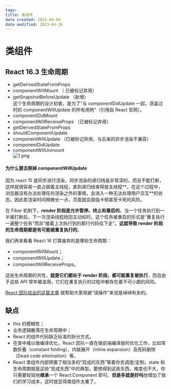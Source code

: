 ```yaml
---
tags:
title: 类组件
date created: 2023-04-04
date modified: 2023-04-26
---
```


# 类组件

## React 16.3 生命周期

- getDerivedStateFromProps
- componentWillMount （ 已被标记弃用）
- getSnapshotBeforeUpdate （新增）  
  这个生命周期的设计初衷，是为了“与 componentDidUpdate 一起，涵盖过时的 componentWillUpdate 的所有用例”（引用自 React 官网）。
- componentDidMount
- componentWillReceiveProps （已被标记弃用）
- getDerivedStateFromProps
- shouldComponentUpdate
- componentWillUpdate （已被标记弃用，与后来的异步渲染不兼容）
- componentDidUpdate
- componentWillUnmount  
  ![1.png](https://s0.lgstatic.com/i/image/M00/5E/31/Ciqc1F-GZbGAGNcBAAE775qohj8453.png)

#### 为什么要去除掉 componentWillUpdate

因为 react 15 是同步进行渲染，同步渲染的递归栈是非常深的，而且不能打断，这样就很容易一直占据着主线程，直到递归结束释放主线程**。在这个过程中，浏览器没有办法处理任何渲染之外的事情，会进入一种无法处理用户交互**的状态。因此若渲染时间稍微长一点，页面就会面临卡顿甚至卡死的风险。

在 Fiber 机制下，**render 阶段是允许暂停、终止和重启的**。当一个任务执行到一半被打断后，下一次渲染线程抢回主动权时，这个任务被重启的形式是“重复执行一遍整个任务”而非“接着上次执行到的那行代码往下走”。**这就导致 render 阶段的生命周期都是有可能被重复执行的**。

我们再来看看 React 16 打算废弃的是哪些生命周期：

- componentWillMount；
- componentWillUpdate；
- componentWillReceiveProps。

这些生命周期的共性，**就是它们都处于 render 阶段，都可能重复被执行**，而且由于这些 API 常年被滥用，它们在重复执行的过程中都存在着不可小觑的风险。

[React 团队给出的这篇文章](https://zh-hans.reactjs.org/blog/2018/06/07/you-probably-dont-need-derived-state.htmlÏ) 就帮助大家规避“误操作”来说是绰绰有余的。

## 缺点

- this 的模糊性；
- 业务逻辑散落在生命周期中；
- React 的组件代码缺乏标准的拆分方式。
- 在类中难以做编译优化，React 团队一直在做前端编译层的优化工作，比如常数折叠（constant folding）、内联展开（inline expansion）及死码删除（Dead code elimination）等。
- React 类组件内部预置了相当多的“现成的东西”等着你去调度/定制，state 和生命周期就是这些“现成东西”中的典型。要想得到这些东西，难度也不大，你只需要轻轻地**继承**一个 React.Component 即可。**但是多就是好吗**他增加了我们的学习成本，这时就显得类组件太重了。
